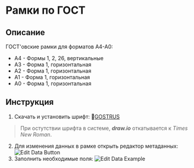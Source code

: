 # Рамки по ГОСТ

## Описание
ГОСТ'овские рамки для форматов A4-A0:
* А4 - Формы 1, 2, 26, вертикальные
* А3 - Форма 1, горизонтальная
* А2 - Форма 1, горизонтальная
* А1 - Форма 1, горизонтальная
* А0 - Форма 1, горизонтальная

## Инструкция
1. Скачать и установить шрифт: 📄[GOSTRUS](https://fontlibrary.org/ru/font/gostrus-type-a)
> При остутствии шрифта в системе, _**draw.io**_ откатывается к _Times New Roman_.
2. Для изменения данных в рамке открыть редактор метаданных:
![Edit Data Button](https://imgur.com/Gi8PdG1.jpg "Edit Data Button")
3. Заполнить необходимые поля:
![Edit Data Example](https://imgur.com/1brdOtW.jpg "Edit Data Example")
